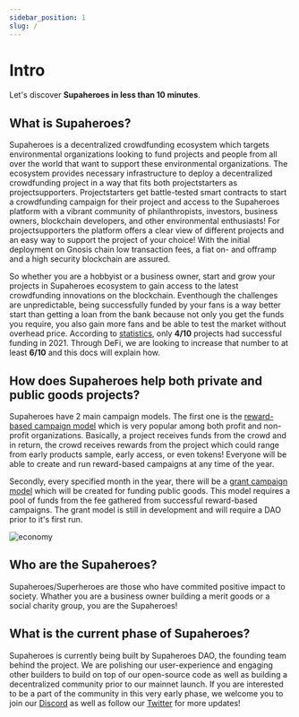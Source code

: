 ```yaml
---
sidebar_position: 1
slug: /
---
```


# Intro

Let's discover **Supaheroes in less than 10 minutes**.

## What is Supaheroes?

Supaheroes is a decentralized crowdfunding ecosystem which targets environmental organizations looking to fund projects and people from all over the world that want to support these environmental organizations. The ecosystem provides necessary infrastructure to deploy a decentralized crowdfunding project in a way that fits both projectstarters as projectsupporters. Projectstarters get battle-tested smart contracts to start a crowdfunding campaign for their project and access to the Supaheroes platform with a vibrant community of philanthropists, investors, business owners, blockchain developers, and other environmental enthusiasts! 
For projectsupporters the platform offers a clear view of different projects and an easy way to support the project of your choice! With the initial deployment on Gnosis chain low transaction fees, a fiat on- and offramp and a high security blockchain are assured.


So whether you are a hobbyist or a business owner, start and grow your projects in Supaheroes ecosystem to gain access to the latest crowdfunding innovations on the blockchain. Eventhough the challenges are unpredictable, being successfully funded by your fans is a way better start than getting a loan from the bank because not only you get the funds you require, you also gain more fans and be able to test the market without overhead price. According to [statistics](https://www.statista.com/statistics/235405/kickstarter-project-funding-success-rate/), only **4/10** projects had successful funding in 2021. Through DeFi, we are looking to increase that number to at least **6/10** and this docs will explain how.

## How does Supaheroes help both private and public goods projects?

Supaheroes have 2 main campaign models. The first one is the [reward-based campaign model](/reward-based-campaign/intro) which is very popular among both profit and non-profit organizations. Basically, a project receives funds from the crowd and in return, the crowd receives rewards from the project which could range from early products sample, early access, or even tokens! Everyone will be able to create and run reward-based campaigns at any time of the year.

Secondly, every specified month in the year, there will be a [grant campaign model](/grant/active-collective) which will be created for funding public goods. This model requires a pool of funds from the fee gathered from successful reward-based campaigns. The grant model is still in development and will require a DAO prior to it's first run.

![economy](/img/economy.png)

## Who are the Supaheroes?

Supaheroes/Superheroes are those who have commited positive impact to society. Whather you are a business owner building a merit goods or a social charity group, you are the Supaheroes!

## What is the current phase of Supaheroes?

Supaheroes is currently being built by Supaheroes DAO, the founding team behind the project. We are polishing our user-experience and engaging other builders to build on top of our open-source code as well as building a decentralized community prior to our mainnet launch. If you are interested to be a part of the community in this very early phase, we welcome you to join our [Discord](https://discord.gg/e6G8vPSU) as well as follow our [Twitter](https://twitter.com/SupaheroesFund) for more updates!
